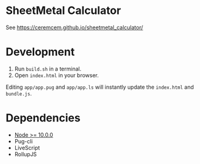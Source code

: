 # SheetMetal Calculator

See https://ceremcem.github.io/sheetmetal_calculator/

# Development 

1. Run `build.sh` in a terminal. 
2. Open `index.html` in your browser. 

Editing `app/app.pug` and `app/app.ls` will instantly update the `index.html` and `bundle.js`.

# Dependencies 

* [Node >= 10.0.0](https://github.com/rollup/rollup/blob/master/package.json#L141)
* Pug-cli
* LiveScript
* RollupJS
